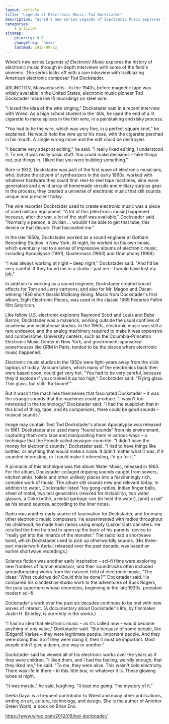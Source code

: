 ```yaml
---
layout: article
title: "Legends of Electronic Music: Tod Dockstader"
description: "Wired’s new series Legends of Electronic Music explores the history of electronic music through in-depth interviews with some of the field's pioneers. The series kicks off with a rare interview with trailblazing American electronic composer Tod Dockstader."
categories:
    - articles
sitemap:
    priority: 0.5
    changefreq: 'never'
    lastmod: 2015-09-22
---
```


Wired’s new series _Legends of Electronic Music_ explores the history of electronic music through in-depth interviews with some of the field's pioneers. The series kicks off with a rare interview with trailblazing American electronic composer Tod Dockstader.

ARLINGTON, Massachusetts – In the 1940s, before magnetic tape was widely available in the United States, electronic music pioneer Tod Dockstader made low-fi recordings on steel wire.

"I loved the idea of the wire singing," Dockstader said in a recent interview with Wired. As a high school student in the '40s, he used the end of a lit cigarette to make splices in the thin wire, in a painstaking and risky process.

"You had to tie the wire, which was very fine, in a perfect square knot," he explained. He would hold the wire up to his nose, with the cigarette perched in his mouth. A single wrong move and the edit could be destroyed.

"I became very adept at editing," he said. "I really liked editing; I understood it. To me, it was really basic stuff. You could make decisions – take things out, put things in. I liked that you were building something."

Born in 1932, Dockstader was part of the first wave of electronic musicians, who, before the advent of synthesizers in the early 1960s, worked with whatever hardware they could find: reel-to-reel tape machines, sine wave generators and a wild array of homemade circuits and military surplus gear. In the process, they created a universe of electronic music that still sounds unique and prescient today.

The wire recorder Dockstader used to create electronic music was a piece of used military equipment. "A lot of this [electronic music] happened because, after the war, a lot of the stuff was available," Dockstader said. "Normally a person, a civilian ... wouldn't be able to get that tube, this device or that device. That fascinated me."

In the late 1950s, Dockstader worked as a sound engineer at Gotham Recording Studios in New York. At night, he worked on his own music, which eventually led to a series of impressive albums of electronic music, including Apocalypse (1961), Quatermass (1963) and Omniphony (1966).

"I was always working at night – deep night," Dockstader said. "And I'd be very careful. If they found me in a studio – just me – I would have lost my job."

In addition to working as a sound engineer, Dockstader created sound effects for Tom and Jerry cartoons, and also for Mr. Magoo and Oscar-winning 1950 short Gerald McBoing-Boing. Music from Dockstader's first album, Eight Electronic Pieces, was used in the classic 1969 Federico Fellini film Satyricon.

Like fellow U.S. electronic explorers Raymond Scott and Louis and Bebe Barron, Dockstader was a maverick, working outside the usual confines of academia and institutional studios. In the 1950s, electronic music was still a rare endeavor, and the analog machinery required to make it was expensive and cumbersome. University centers, such as the Columbia-Princeton Electronic Music Center in New York, and government-sponsored powerhouses like GRM in Paris, tended to be the places where electronic music happened.

Electronic music studios in the 1950s were light-years away from the slick laptops of today. Vacuum tubes, which many of the electronics back then were based upon, could get very hot. "You had to be very careful, because they'd explode if you cranked it up too high," Dockstader said. "Flying glass. Thin glass, but still. 'Ka-boom!'"

But it wasn't the machines themselves that fascinated Dockstader – it was the strange sounds that the machines could produce. "I wasn't too interested in the technology," Dockstader said. "I had the suspicion that in this kind of thing, tape, and its companions, there could be good sounds – musical sounds."

Image may contain Text
Tod Dockstader's album Apocalypse was released in 1961.
Dockstader also used many "found sounds" from his environment, capturing them onto tape and manipulating them in various ways – a technique that the French called musique-concrète. "I didn't have the money for electronic sounds," Dockstader said. "I had to have things like bottles, or anything that would make a noise. It didn't matter what it was; if it sounded interesting, or I could make it interesting, I'd go for it."

A pinnacle of this technique was the album Water Music, released in 1963. For the album, Dockstader collaged dripping sounds caught from sewers, kitchen sinks, toilets and other unlikely places into a fascinatingly rich, complex work of music. The album still sounds new and relevant today. In addition to water, Dockstader listed "toy gong-rattles, Indian finger bells, sheet of metal, two test generators (rewired for instability), two water glasses, a Coke bottle, a metal garbage can (to hold the water), [and] a nail" as his sound sources, according to the liner notes.

Radio was another early source of fascination for Dockstader, and for many other electronic music composers. He experimented with radios throughout his childhood; he made ham radios using empty Quaker Oats canisters. He recalled the time he tried to open up the back of his parents' device to "really get into the innards of the monster." The radio had a shortwave band, which Dockstader used to pick up otherworldly sounds. (His three-part masterwork Aerial, released over the past decade, was based on earlier shortwave recordings.)

Science fiction was another early inspiration – sci-fi films were exploring new frontiers of human endeavor, and their soundtracks often included groundbreaking works from the nascent field of electronic music. "The ideas: 'What could we do? Could this be done?'" Dockstader said. He compared his clandestine studio work to the adventures of Buck Rogers, the pulp superhero whose chronicles, beginning in the late 1920s, predated modern sci-fi.

Dockstader's work over the past six decades continues to be met with new waves of interest. (A documentary about Dockstader's life, by filmmaker Justin H. Brierley, is currently in the works.)

"I had no idea that electronic music – as it's called now – would become anything of any value," Dockstader said. "But because of some people, like [Edgard] Varèse – they were legitimate people. Important people. And they were doing this. So if they were doing it, then it must be important. Most people didn't give a damn, one way or another."

Dockstader said he viewed all of his electronic works over the years as if they were children. "I liked them, and I had the feeling, weirdly enough, that they liked me," he said. "To me, they were alive. This wasn't cold electricity. There was life in there – in this little box, or whatever it is. These glowing tubes at night.

"It was mystic," he said, laughing. "It kept me going. The mystery of it."

Geeta Dayal is a frequent contributor to Wired and many other publications, writing on art, culture, technology, and design. She is the author of Another Green World, a book on Brian Eno.

https://www.wired.com/2012/06/tod-dockstader/